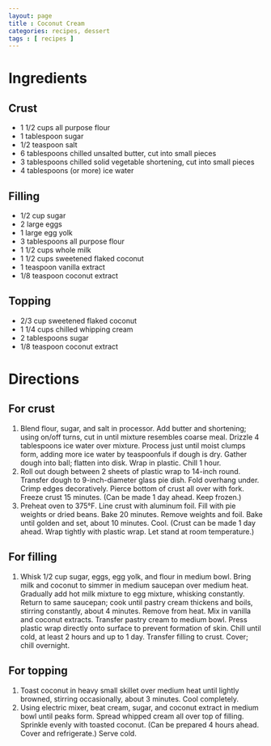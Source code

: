 ```yaml
---
layout: page
title : Coconut Cream
categories: recipes, dessert
tags : [ recipes ]
---
```


# Ingredients

## Crust

* 1 1/2 cups all purpose flour
* 1 tablespoon sugar
* 1/2 teaspoon salt
* 6 tablespoons chilled unsalted butter, cut into small pieces
* 3 tablespoons chilled solid vegetable shortening, cut into small pieces
* 4 tablespoons (or more) ice water

## Filling

* 1/2 cup sugar
* 2 large eggs
* 1 large egg yolk
* 3 tablespoons all purpose flour
* 1 1/2 cups whole milk
* 1 1/2 cups sweetened flaked coconut
* 1 teaspoon vanilla extract
* 1/8 teaspoon coconut extract

## Topping

* 2/3 cup sweetened flaked coconut
* 1 1/4 cups chilled whipping cream
* 2 tablespoons sugar
* 1/8 teaspoon coconut extract

# Directions

## For crust

1. Blend flour, sugar, and salt in processor. Add butter and shortening; using on/off turns, cut in until mixture resembles coarse meal. Drizzle 4 tablespoons ice water over mixture. Process just until moist clumps form, adding more ice water by teaspoonfuls if dough is dry. Gather dough into ball; flatten into disk. Wrap in plastic. Chill 1 hour.
2. Roll out dough between 2 sheets of plastic wrap to 14-inch round. Transfer dough to 9-inch-diameter glass pie dish. Fold overhang under. Crimp edges decoratively. Pierce bottom of crust all over with fork. Freeze crust 15 minutes. (Can be made 1 day ahead. Keep frozen.)
3. Preheat oven to 375°F. Line crust with aluminum foil. Fill with pie weights or dried beans. Bake 20 minutes. Remove weights and foil. Bake until golden and set, about 10 minutes. Cool. (Crust can be made 1 day ahead. Wrap tightly with plastic wrap. Let stand at room temperature.)

## For filling

1. Whisk 1/2 cup sugar, eggs, egg yolk, and flour in medium bowl. Bring milk and coconut to simmer in medium saucepan over medium heat. Gradually add hot milk mixture to egg mixture, whisking constantly. Return to same saucepan; cook until pastry cream thickens and boils, stirring constantly, about 4 minutes. Remove from heat. Mix in vanilla and coconut extracts. Transfer pastry cream to medium bowl. Press plastic wrap directly onto surface to prevent formation of skin. Chill until cold, at least 2 hours and up to 1 day. Transfer filling to crust. Cover; chill overnight.

## For topping

1. Toast coconut in heavy small skillet over medium heat until lightly browned, stirring occasionally, about 3 minutes. Cool completely.
2. Using electric mixer, beat cream, sugar, and coconut extract in medium bowl until peaks form. Spread whipped cream all over top of filling. Sprinkle evenly with toasted coconut. (Can be prepared 4 hours ahead. Cover and refrigerate.) Serve cold.